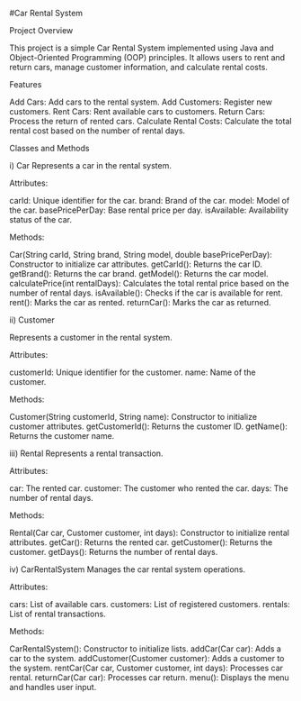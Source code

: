 #Car Rental System

Project Overview

This project is a simple Car Rental System implemented using Java and Object-Oriented Programming (OOP) principles. It allows users to rent and return cars, manage customer information, and calculate rental costs.

Features

Add Cars: Add cars to the rental system.
Add Customers: Register new customers.
Rent Cars: Rent available cars to customers.
Return Cars: Process the return of rented cars.
Calculate Rental Costs: Calculate the total rental cost based on the number of rental days.


Classes and Methods

i) Car
Represents a car in the rental system.

Attributes:

carId: Unique identifier for the car.
brand: Brand of the car.
model: Model of the car.
basePricePerDay: Base rental price per day.
isAvailable: Availability status of the car.


Methods:

Car(String carId, String brand, String model, double basePricePerDay): Constructor to initialize car attributes.
getCarId(): Returns the car ID.
getBrand(): Returns the car brand.
getModel(): Returns the car model.
calculatePrice(int rentalDays): Calculates the total rental price based on the number of rental days.
isAvailable(): Checks if the car is available for rent.
rent(): Marks the car as rented.
returnCar(): Marks the car as returned.


ii) Customer

Represents a customer in the rental system.

Attributes:

customerId: Unique identifier for the customer.
name: Name of the customer.


Methods:

Customer(String customerId, String name): Constructor to initialize customer attributes.
getCustomerId(): Returns the customer ID.
getName(): Returns the customer name.


iii) Rental
Represents a rental transaction.

Attributes:

car: The rented car.
customer: The customer who rented the car.
days: The number of rental days.


Methods:

Rental(Car car, Customer customer, int days): Constructor to initialize rental attributes.
getCar(): Returns the rented car.
getCustomer(): Returns the customer.
getDays(): Returns the number of rental days.


iv) CarRentalSystem
Manages the car rental system operations.

Attributes:

cars: List of available cars.
customers: List of registered customers.
rentals: List of rental transactions.


Methods:

CarRentalSystem(): Constructor to initialize lists.
addCar(Car car): Adds a car to the system.
addCustomer(Customer customer): Adds a customer to the system.
rentCar(Car car, Customer customer, int days): Processes car rental.
returnCar(Car car): Processes car return.
menu(): Displays the menu and handles user input.
